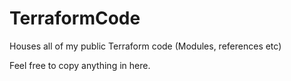 # TerraformCode
Houses all of my public Terraform code (Modules, references etc)

Feel free to copy anything in here. 
